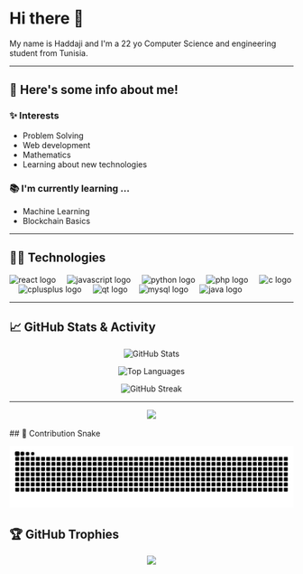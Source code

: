 <h1 align="left">Hi there 👋</h1>

<p align="left">My name is Haddaji and I'm a 22 yo Computer Science and engineering student from Tunisia.</p>

---

## 📌 Here's some info about me!

### ✨ Interests

- Problem Solving  
- Web development  
- Mathematics  
- Learning about new technologies  

### 📚 I'm currently learning ...

- Machine Learning  
- Blockchain Basics  

---

## 👨‍💻 Technologies

<div align="left">
  <img src="https://cdn.jsdelivr.net/gh/devicons/devicon/icons/react/react-original.svg" height="40" alt="react logo" />
  <img width="12" />
  <img src="https://cdn.jsdelivr.net/gh/devicons/devicon/icons/javascript/javascript-original.svg" height="40" alt="javascript logo" />
  <img width="12" />
  <img src="https://cdn.jsdelivr.net/gh/devicons/devicon/icons/python/python-original.svg" height="40" alt="python logo" />
  <img width="12" />
  <img src="https://cdn.jsdelivr.net/gh/devicons/devicon/icons/php/php-original.svg" height="40" alt="php logo" />
  <img width="12" />
  <img src="https://cdn.jsdelivr.net/gh/devicons/devicon/icons/c/c-original.svg" height="40" alt="c logo" />
  <img width="12" />
  <img src="https://cdn.jsdelivr.net/gh/devicons/devicon/icons/cplusplus/cplusplus-original.svg" height="40" alt="cplusplus logo" />
  <img width="12" />
  <img src="https://cdn.jsdelivr.net/gh/devicons/devicon/icons/qt/qt-original.svg" height="40" alt="qt logo" />
  <img width="12" />
  <img src="https://cdn.jsdelivr.net/gh/devicons/devicon/icons/mysql/mysql-original.svg" height="40" alt="mysql logo" />
  <img width="12" />
  <img src="https://cdn.jsdelivr.net/gh/devicons/devicon/icons/java/java-original.svg" height="40" alt="java logo" />
</div>

---

## 📈 GitHub Stats & Activity

<div align="center">

![GitHub Stats](https://github-readme-stats.vercel.app/api?username=Haddajii&show_icons=true&theme=radical)

![Top Languages](https://github-readme-stats.vercel.app/api/top-langs/?username=Haddajii&layout=compact&theme=radical)

![GitHub Streak](https://streak-stats.demolab.com/?user=Haddajii&theme=radical)

</div>

---
<p align="center">
  <img src="https://github-profile-summary-cards.vercel.app/api/cards/profile-details?username=Haddajii&theme=tokyonight" />
</p>
## 🐍 Contribution Snake

<p align="center">
  <img src="https://raw.githubusercontent.com/Haddajii/Haddajii/output/github-contribution-grid-snake.svg" alt="Snake animation" />
</p>


## 🏆 GitHub Trophies

<div align="center">
  <img src="https://github-profile-trophy.vercel.app/?username=Haddajii&theme=radical&no-frame=true&margin-w=10" />
</div>
